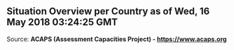 ## Situation Overview per Country as of Wed, 16 May 2018 03:24:25 GMT

Source: **ACAPS (Assessment Capacities Project) - https://www.acaps.org**